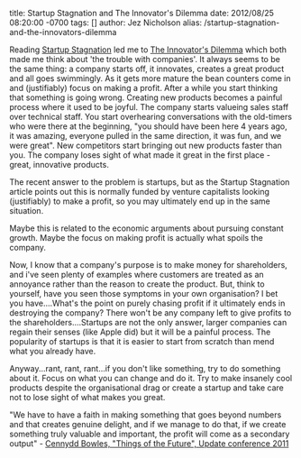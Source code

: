 title: Startup Stagnation and The Innovator's Dilemma
date: 2012/08/25 08:20:00 -0700
tags: []
author: Jez Nicholson
alias: /startup-stagnation-and-the-innovators-dilemma

<p>Reading <a href="http://www.getfinch.com/2012/08/startup-stagnation/">Startup Stagnation</a>&nbsp;led me to&nbsp;<a href="http://blogs.hbr.org/cs/2011/10/steve_jobs_solved_the_innovato.html">The Innovator's Dilemma</a>&nbsp;which both made me think about 'the trouble with companies'. It always seems to be the same thing: a company starts off, it innovates, creates a great product and all goes swimmingly. As it gets more mature the bean counters come in and (justifiably) focus on making a profit. After a while you start thinking that something is going wrong. Creating new products becomes a painful process where it used to be joyful.&nbsp;The company starts valueing sales staff over technical staff. You start overhearing conversations with the old-timers who were there at the beginning, "you should have been here 4 years ago, it was amazing, everyone pulled in the same direction, it was fun, and we were great". New competitors start bringing out new products faster than you. The company loses sight of what made it great in the first place - great, innovative products.</p>
<p>The recent answer to the problem is startups, but as the Startup Stagnation article points out this is normally funded by venture capitalists looking (justifiably) to make a profit, so you may ultimately end up in the same situation.</p>
<p>Maybe this is related to the economic arguments about pursuing constant growth. Maybe the focus on making profit is actually what spoils the company.</p>
<p>Now, I know that a company's purpose is to make money for shareholders, and i've seen plenty of examples where customers are treated as an annoyance rather than the reason to create the product. But, think to yourself, have you seen those symptoms in your own organisation? I bet you have....What's the point on purely chasing profit if it ultimately ends in destroying the company? There won't be any company left to give profits to the shareholders....Startups are not the only answer, larger companies can regain their senses (like Apple did) but it will be a painful process. The popularity of startups is that it is easier to start from scratch than mend what you already have.</p>
<p>Anyway...rant, rant, rant...if you don't like something, try to do something about it. Focus on what you can change and do it. Try to make insanely cool products despite the organisational drag or create a startup and take care not to lose sight of what makes you great.</p>
<p>"We have to have a faith in making something that goes beyond numbers and that creates genuine delight, and if we manage to do that, if we create something truly valuable and important, the profit will come as a secondary output" - <a href="http://www.youtube.com/watch?v=-3nuAjlgu1o">Cennydd Bowles, "Things of the Future", Update conference 2011</a></p>
